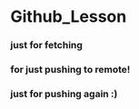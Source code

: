 # Github_Lesson
### just for fetching

### for just pushing to remote!

### just for pushing again :) 